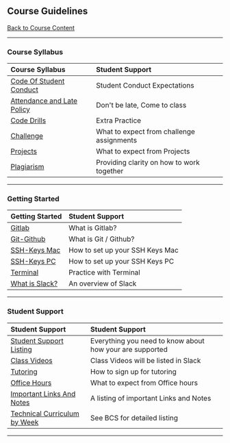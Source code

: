 ## Course Guidelines
[Back to Course Content](../../README.md#coding-boot-camp)

<hr>

### **Course Syllabus**

| **Course Syllabus** |**Student Support** |
|:--|:--| 
|[Code Of Student Conduct](code-of-conduct.md#student-code-of-conduct)| Student Conduct Expectations|
|[Attendance and Late Policy](attendance-policy.md#attendance)| Don't be late, Come to class|
|[Code Drills](code-drills.md#code-drills) | Extra Practice  |
|[Challenge](challenge.md#Challenges) | What to expect from challenge assignments|
|[Projects](projects.md#projects) | What to expect from Projects|
|[Plagiarism](plagiarism.md) | Providing clarity on how to work together|

<hr>

### **Getting Started**

| **Getting Started** | **Student Support** |
|:--|:--| 
| [Gitlab](tutorials/gitlab/README.md#using-gitlab)| What is Gitlab?|
| [Git-Github](tutorials/git-github/README.md#github-practice)| What is Git / Github? |
| [SSH-Keys Mac](tutorials/SSH-Keys/mac/mac.md#ssh-key-mac)| How to set up your SSH Keys Mac|
| [SSH-Keys PC](tutorials/SSH-Keys/windows/windows.md#ssh-key-windows)| How to set up your SSH Keys PC|
| [Terminal](tutorials/terminal-activity/README.md#getting-familiar-with-the-terminal)| Practice with Terminal |
| [What is Slack?](slack.md#slack) | An overview of Slack |

<hr>

### **Student Support**

| **Student Support** | **Student Support** |
|:--|:--|
|[Student Support Listing](student-support.md#student-support) | Everything you need to know about how your are supported|
|[Class Videos](student-support.md#class-videos)| Class Videos will be listed in Slack|
|[Tutoring](student-support.md#tutoring-details)  | How to sign up for tutoring|
|[Office Hours](student-support.md#office-hours) | What to expect from Office hours|
|[Important Links And Notes](student-support.md#important-links-and-notes)| A listing of important Links and Notes |
|[Technical Curriculum by Week](student-support.md#technical-curriculum-by-week) | See BCS for detailed listing|

<hr>
